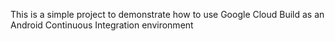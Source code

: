 This is a simple project to demonstrate how to use Google Cloud Build as an Android Continuous Integration environment


